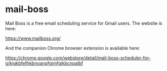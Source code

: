 # mail-boss

Mail Boss is a free email scheduling service for Gmail users. The website is here:

https://www.mailboss.org/

And the companion Chrome browser extension is available here:

https://chrome.google.com/webstore/detail/mail-boss-scheduler-for-g/kigkbfefhkbnoanpfgimfgjkbcnpalbf
